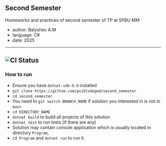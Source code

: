 ## Second Semester 

Homeworks and practices of second semester of TP at SPBU MM
- author: Balyshev A.M
- language: C#
- date: 2025
---
![CI Status](https://github.com/psiblvdegod/second_semester/actions/workflows/ci.yml/badge.svg)
---
### How to run

- Ensure you have `dotnet-sdk-9.0` installed
- `git clone https://github.com/psiblvdegod/second_semester`
- `cd second_semester`
- You need to `git switch BRANCH_NAME` if solution you interested in is not in `main`
- `cd DIRECTORY_NAME`
- `dotnet build` to build all projects of this solution
- `dotnet test` to run tests (if there are any)
- Solution may contain console application which is usually located in directory `Program`,
- `cd Program` and `dotnet run` to run it.
